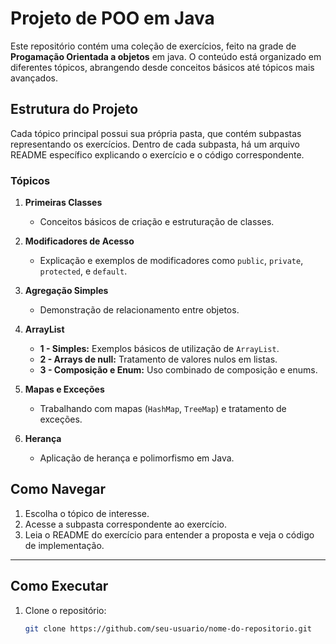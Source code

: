 # Projeto de POO em Java

Este repositório contém uma coleção de exercícios, feito na grade de **Progamação Orientada a objetos** em java. O conteúdo está organizado em diferentes tópicos, abrangendo desde conceitos básicos até tópicos mais avançados.

## Estrutura do Projeto

Cada tópico principal possui sua própria pasta, que contém subpastas representando os exercícios. Dentro de cada subpasta, há um arquivo README específico explicando o exercício e o código correspondente.

### Tópicos

1. **Primeiras Classes**
   - Conceitos básicos de criação e estruturação de classes.
   
2. **Modificadores de Acesso**
   - Explicação e exemplos de modificadores como `public`, `private`, `protected`, e `default`.

3. **Agregação Simples**
   - Demonstração de relacionamento entre objetos.

4. **ArrayList**
   - **1 - Simples:** Exemplos básicos de utilização de `ArrayList`.
   - **2 - Arrays de null:** Tratamento de valores nulos em listas.
   - **3 - Composição e Enum:** Uso combinado de composição e enums.

5. **Mapas e Exceções**
   - Trabalhando com mapas (`HashMap`, `TreeMap`) e tratamento de exceções.

6. **Herança**
   - Aplicação de herança e polimorfismo em Java.

## Como Navegar

1. Escolha o tópico de interesse.
2. Acesse a subpasta correspondente ao exercício.
3. Leia o README do exercício para entender a proposta e veja o código de implementação.

---

## Como Executar

1. Clone o repositório:
   ```bash
   git clone https://github.com/seu-usuario/nome-do-repositorio.git
